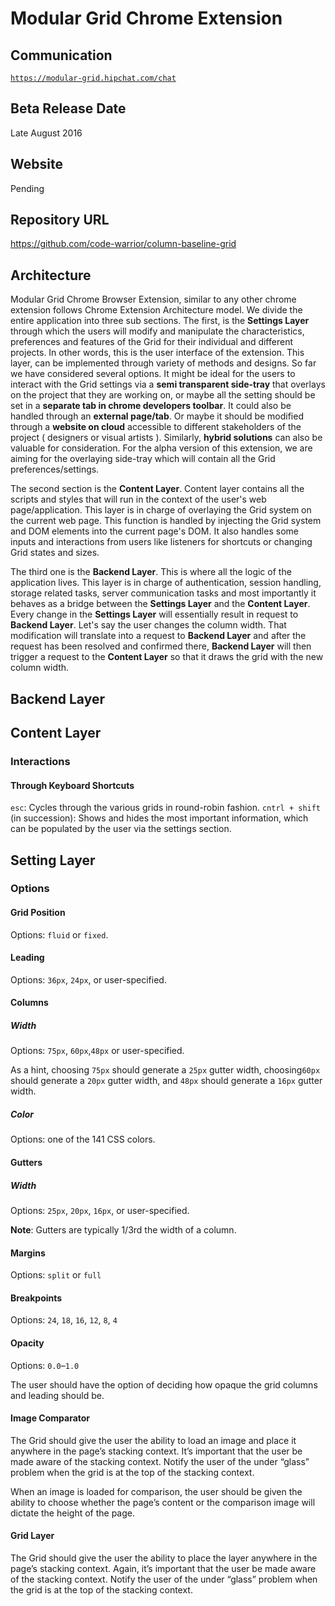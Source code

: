 # Modular Grid Chrome Extension

## Communication
[`https://modular-grid.hipchat.com/chat`](https://modular-grid.hipchat.com/chat)

## Beta Release Date
Late August 2016

## Website
Pending

## Repository URL
https://github.com/code-warrior/column-baseline-grid

## Architecture

Modular Grid Chrome Browser Extension, similar to any other chrome extension follows Chrome Extension Architecture model. We divide the entire application into three sub sections. 
The first, is the **Settings Layer** through which the users will modify and manipulate the characteristics, preferences and features of the Grid for their individual and different projects. In other words, this is the user interface of the extension. This layer, can be implemented through variety of methods and designs. So far we have considered several options. It might be ideal for the users to interact with the Grid settings via a **semi transparent side-tray** that overlays on the project that they are working on, or maybe all the setting should be set in a **separate tab in chrome developers toolbar**. It could also be handled through an **external page/tab**. Or maybe it should be modified through a **website on cloud** accessible to different stakeholders of the project ( designers or visual artists ). Similarly, **hybrid solutions** can also be valuable for consideration. For the alpha version of this extension, we are aiming for the overlaying side-tray which will contain all the Grid preferences/settings. 

The second section is the **Content Layer**. Content layer contains all the scripts and styles that will run in the context of the user's web page/application. This layer is in charge of overlaying the Grid system on the current web page. This function is handled by injecting the Grid system and DOM elements into the current page's DOM. It also handles some inputs and interactions from users like listeners for shortcuts or changing Grid states and sizes.

The third one is the **Backend Layer**. This is where all the logic of the application lives. This layer is in charge of authentication, session handling, storage related tasks, server communication tasks and most importantly it behaves as a bridge between the **Settings Layer** and the **Content Layer**. Every change in the **Settings Layer** will essentially result in request to **Backend Layer**. Let's say the user changes the column width. That modification will translate into a request to **Backend Layer** and after the request has been resolved and confirmed there, **Backend Layer** will then trigger a request to the **Content Layer** so that it draws the grid with the new column width. 



## Backend Layer



## Content Layer

### Interactions

#### Through Keyboard Shortcuts

`esc`: Cycles through the various grids in round-robin fashion.
`cntrl + shift` (in succession): Shows and hides the most important information, which can be populated by the user via the settings section.



## Setting Layer

### Options

#### Grid Position
Options: `fluid` or `fixed`.

#### Leading
Options: `36px`, `24px`, or user-specified.

#### Columns
##### Width
Options: `75px`, `60px`,`48px` or user-specified.

As a hint, choosing `75px` should generate a `25px` gutter width, choosing`60px` should generate a `20px` gutter width, and `48px` should generate a `16px` gutter width.

##### Color
Options: one of the 141 CSS colors.

#### Gutters

##### Width
Options: `25px`, `20px`, `16px`, or user-specified.

**Note**: Gutters are typically 1/3rd the width of a column.

#### Margins
Options: `split` or `full`

#### Breakpoints
Options: `24`, `18`, `16`, `12`, `8`, `4`

#### Opacity
Options: `0.0`–`1.0`

The user should have the option of deciding how opaque the grid columns and leading should be.

#### Image Comparator
The Grid should give the user the ability to load an image and place it anywhere in the page’s stacking context. It’s important that the user be made aware of the stacking context. Notify the user of the under “glass” problem when the grid is at the top of the stacking context.

When an image is loaded for comparison, the user should be given the ability to choose whether the page’s content or the comparison image will dictate the height of the page.

#### Grid Layer
The Grid should give the user the ability to place the layer anywhere in the page’s stacking context. Again, it’s important that the user be made aware of the stacking context. Notify the user of the under “glass” problem when the grid is at the top of the stacking context.

